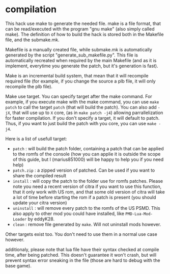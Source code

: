 # compilation

This hack use make to generate the needed file. make is a file format, that can be read/executed with the program "gnu make" (also simply called make). The definition of how to build the hack is stored both in the Makefile file, and the submake.mk.

Makefile is a manually created file, while submake.mk is automatically generated by the script "generate_sub_makefile.py". This file is automatically recreated when required by the main Makefile (and as it is implement, everytime you generate the patch, but it's generation is fast).

Make is an incremental build system, that mean that it will recompile required file (for example, if you change the source a plb file, it will only recompile the plb file).

Make use target. You can specify target after the make command. For example, if you execute make with the make command, you can use `make patch` to call the target `patch` (that will build the patch). You can also add `-jX`, that will use up to `X` core, (as in `make patch -j4`) allowing parrallelization for faster compilation. If you don't specify a target, it will default to patch. Thus, if you want to just build the patch with you core, you can use `make -j4`.

Here is a list of usefull target:
- `patch` : will build the patch folder, containing a patch that can be applied to the romfs of the console (how you can applie it is outside the scope of this guide, but I (marius851000) will be happy to help you if you need help)
- `patch.zip` : a zipped version of patched. Can be used if you want to share the compiled result
- `install` : will copy the patch to the folder use for romfs patches. Please note you need a recent version of citra if you want to use this function, that it only work with US rom, and that some old version of citra will take a lot of time before starting the rom if a patch is present (you should update your citra version)
- `uninstall` : will remove every patch to the romfs of the US PSMD. This also apply to other mod you could have installed, like `PMD-Lua-Mod-Loader` by eddyK28.
- `clean` : remove file generated by `make`. Will not uninstall mods however.

Other targets exist too. You don't need to use them in a normal use case however.

additionaly, please note that lua file have their syntax checked at compile time, after being patched. This doesn't guarantee it won't crash, but will prevent syntax error sneaking in the file (those are hard to debug with the base game).
